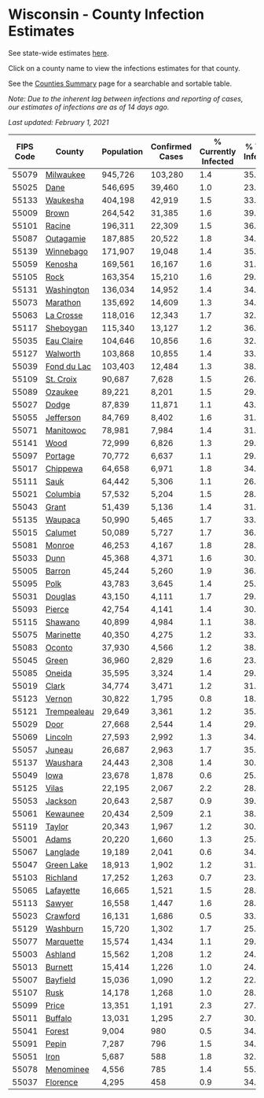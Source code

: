 # Wisconsin - County Infection Estimates

See state-wide estimates [here](/infections/us-wi).

Click on a county name to view the infections estimates for that county.

See the [Counties Summary](/infections/summary-counties) page for a searchable and sortable table.

*Note: Due to the inherent lag between infections and reporting of cases, our estimates of infections are as of 14 days ago.*

*Last updated: February 1, 2021*

|   FIPS Code |                     County |   Population |   Confirmed Cases |   % Currently Infected |   % Total Infected |
|-------------|----------------------------|--------------|-------------------|------------------------|--------------------|
|       55079 |     [Milwaukee](milwaukee) |      945,726 |           103,280 |                    1.4 |               35.8 |
|       55025 |               [Dane](dane) |      546,695 |            39,460 |                    1.0 |               23.0 |
|       55133 |       [Waukesha](waukesha) |      404,198 |            42,919 |                    1.5 |               33.6 |
|       55009 |             [Brown](brown) |      264,542 |            31,385 |                    1.6 |               39.0 |
|       55101 |           [Racine](racine) |      196,311 |            22,309 |                    1.5 |               36.9 |
|       55087 |     [Outagamie](outagamie) |      187,885 |            20,522 |                    1.8 |               34.4 |
|       55139 |     [Winnebago](winnebago) |      171,907 |            19,048 |                    1.4 |               35.2 |
|       55059 |         [Kenosha](kenosha) |      169,561 |            16,167 |                    1.6 |               31.0 |
|       55105 |               [Rock](rock) |      163,354 |            15,210 |                    1.6 |               29.7 |
|       55131 |   [Washington](washington) |      136,034 |            14,952 |                    1.4 |               34.8 |
|       55073 |       [Marathon](marathon) |      135,692 |            14,609 |                    1.3 |               34.1 |
|       55063 |     [La Crosse](la-crosse) |      118,016 |            12,343 |                    1.7 |               32.6 |
|       55117 |     [Sheboygan](sheboygan) |      115,340 |            13,127 |                    1.2 |               36.2 |
|       55035 |   [Eau Claire](eau-claire) |      104,646 |            10,856 |                    1.6 |               32.7 |
|       55127 |       [Walworth](walworth) |      103,868 |            10,855 |                    1.4 |               33.3 |
|       55039 | [Fond du Lac](fond-du-lac) |      103,403 |            12,484 |                    1.3 |               38.5 |
|       55109 |     [St. Croix](st.-croix) |       90,687 |             7,628 |                    1.5 |               26.2 |
|       55089 |         [Ozaukee](ozaukee) |       89,221 |             8,201 |                    1.5 |               29.2 |
|       55027 |             [Dodge](dodge) |       87,839 |            11,871 |                    1.1 |               43.1 |
|       55055 |     [Jefferson](jefferson) |       84,769 |             8,402 |                    1.6 |               31.3 |
|       55071 |     [Manitowoc](manitowoc) |       78,981 |             7,984 |                    1.4 |               31.8 |
|       55141 |               [Wood](wood) |       72,999 |             6,826 |                    1.3 |               29.2 |
|       55097 |         [Portage](portage) |       70,772 |             6,637 |                    1.1 |               29.5 |
|       55017 |       [Chippewa](chippewa) |       64,658 |             6,971 |                    1.8 |               34.0 |
|       55111 |               [Sauk](sauk) |       64,442 |             5,306 |                    1.1 |               26.2 |
|       55021 |       [Columbia](columbia) |       57,532 |             5,204 |                    1.5 |               28.6 |
|       55043 |             [Grant](grant) |       51,439 |             5,136 |                    1.4 |               31.7 |
|       55135 |         [Waupaca](waupaca) |       50,990 |             5,465 |                    1.7 |               33.9 |
|       55015 |         [Calumet](calumet) |       50,089 |             5,727 |                    1.7 |               36.0 |
|       55081 |           [Monroe](monroe) |       46,253 |             4,167 |                    1.8 |               28.1 |
|       55033 |               [Dunn](dunn) |       45,368 |             4,371 |                    1.6 |               30.1 |
|       55005 |           [Barron](barron) |       45,244 |             5,260 |                    1.9 |               36.4 |
|       55095 |               [Polk](polk) |       43,783 |             3,645 |                    1.4 |               25.8 |
|       55031 |         [Douglas](douglas) |       43,150 |             4,111 |                    1.7 |               29.5 |
|       55093 |           [Pierce](pierce) |       42,754 |             4,141 |                    1.4 |               30.3 |
|       55115 |         [Shawano](shawano) |       40,899 |             4,984 |                    1.1 |               38.9 |
|       55075 |     [Marinette](marinette) |       40,350 |             4,275 |                    1.2 |               33.6 |
|       55083 |           [Oconto](oconto) |       37,930 |             4,566 |                    1.2 |               38.2 |
|       55045 |             [Green](green) |       36,960 |             2,829 |                    1.6 |               23.8 |
|       55085 |           [Oneida](oneida) |       35,595 |             3,324 |                    1.4 |               29.2 |
|       55019 |             [Clark](clark) |       34,774 |             3,471 |                    1.2 |               31.5 |
|       55123 |           [Vernon](vernon) |       30,822 |             1,795 |                    0.8 |               18.2 |
|       55121 | [Trempealeau](trempealeau) |       29,649 |             3,361 |                    1.2 |               35.9 |
|       55029 |               [Door](door) |       27,668 |             2,544 |                    1.4 |               29.2 |
|       55069 |         [Lincoln](lincoln) |       27,593 |             2,992 |                    1.3 |               34.1 |
|       55057 |           [Juneau](juneau) |       26,687 |             2,963 |                    1.7 |               35.0 |
|       55137 |       [Waushara](waushara) |       24,443 |             2,308 |                    1.4 |               30.0 |
|       55049 |               [Iowa](iowa) |       23,678 |             1,878 |                    0.6 |               25.2 |
|       55125 |             [Vilas](vilas) |       22,195 |             2,067 |                    2.2 |               28.6 |
|       55053 |         [Jackson](jackson) |       20,643 |             2,587 |                    0.9 |               39.8 |
|       55061 |       [Kewaunee](kewaunee) |       20,434 |             2,509 |                    2.1 |               38.8 |
|       55119 |           [Taylor](taylor) |       20,343 |             1,967 |                    1.2 |               30.4 |
|       55001 |             [Adams](adams) |       20,220 |             1,660 |                    1.3 |               25.8 |
|       55067 |       [Langlade](langlade) |       19,189 |             2,041 |                    0.6 |               34.0 |
|       55047 |   [Green Lake](green-lake) |       18,913 |             1,902 |                    1.2 |               31.9 |
|       55103 |       [Richland](richland) |       17,252 |             1,263 |                    0.7 |               23.2 |
|       55065 |     [Lafayette](lafayette) |       16,665 |             1,521 |                    1.5 |               28.9 |
|       55113 |           [Sawyer](sawyer) |       16,558 |             1,447 |                    1.6 |               28.4 |
|       55023 |       [Crawford](crawford) |       16,131 |             1,686 |                    0.5 |               33.2 |
|       55129 |       [Washburn](washburn) |       15,720 |             1,302 |                    1.7 |               25.6 |
|       55077 |     [Marquette](marquette) |       15,574 |             1,434 |                    1.1 |               29.3 |
|       55003 |         [Ashland](ashland) |       15,562 |             1,208 |                    1.2 |               24.2 |
|       55013 |         [Burnett](burnett) |       15,414 |             1,226 |                    1.0 |               24.9 |
|       55007 |       [Bayfield](bayfield) |       15,036 |             1,090 |                    1.2 |               22.9 |
|       55107 |               [Rusk](rusk) |       14,178 |             1,268 |                    1.0 |               28.3 |
|       55099 |             [Price](price) |       13,351 |             1,191 |                    2.3 |               27.8 |
|       55011 |         [Buffalo](buffalo) |       13,031 |             1,295 |                    2.7 |               30.9 |
|       55041 |           [Forest](forest) |        9,004 |               980 |                    0.5 |               34.7 |
|       55091 |             [Pepin](pepin) |        7,287 |               796 |                    1.5 |               34.3 |
|       55051 |               [Iron](iron) |        5,687 |               588 |                    1.8 |               32.7 |
|       55078 |     [Menominee](menominee) |        4,556 |               785 |                    1.4 |               55.1 |
|       55037 |       [Florence](florence) |        4,295 |               458 |                    0.9 |               34.0 |